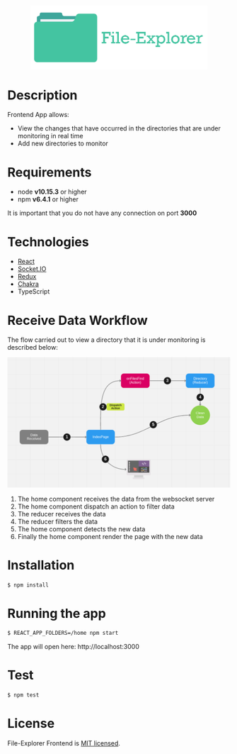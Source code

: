 <p align="center">
  <img src="../assets/logo.png" width="400" alt="File-Explorer Logo" />
</p>

# Description

Frontend App allows:

- View the changes that have occurred in the directories that are under monitoring in real time
- Add new directories to monitor

# Requirements

- node **v10.15.3** or higher
- npm **v6.4.1** or higher

It is important that you do not have any connection on port **3000**

# Technologies

- [React](https://reactjs.org/)
- [Socket.IO](https://socket.io/)
- [Redux](https://redux.js.org/)
- [Chakra](https://chakra-ui.com/)
- TypeScript

# Receive Data Workflow

The flow carried out to view a directory that it is under monitoring is described below:

<img src="../assets/diagram-frontend.png" width="1000" />

1. The home component receives the data from the websocket server
2. The home component dispatch an action to filter data
3. The reducer receives the data
4. The reducer filters the data
5. The home component detects the new data
6. Finally the home component render the page with the new data

# Installation

```bash
$ npm install
```

# Running the app

```bash
$ REACT_APP_FOLDERS=/home npm start
```

The app will open here: http://localhost:3000

# Test

```bash
$ npm test
```

# License

File-Explorer Frontend is [MIT licensed](LICENSE).
